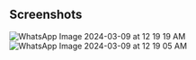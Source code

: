 ## Screenshots
![WhatsApp Image 2024-03-09 at 12 19 19 AM](https://github.com/adi46-dop/Tic-Tac-Toe-android/assets/85836735/382020b0-bcd1-4330-b6d6-638e2ce9b149)
![WhatsApp Image 2024-03-09 at 12 19 05 AM](https://github.com/adi46-dop/Tic-Tac-Toe-android/assets/85836735/245d6793-22e5-4dec-a531-6fd6cc07117a)

